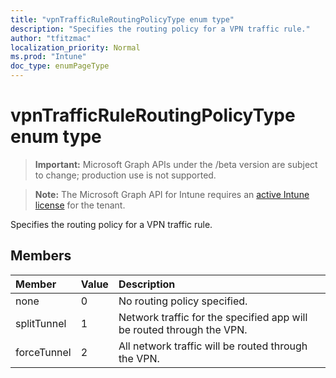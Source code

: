 ```yaml
---
title: "vpnTrafficRuleRoutingPolicyType enum type"
description: "Specifies the routing policy for a VPN traffic rule."
author: "tfitzmac"
localization_priority: Normal
ms.prod: "Intune"
doc_type: enumPageType
---
```


# vpnTrafficRuleRoutingPolicyType enum type

> **Important:** Microsoft Graph APIs under the /beta version are subject to change; production use is not supported.

> **Note:** The Microsoft Graph API for Intune requires an [active Intune license](https://go.microsoft.com/fwlink/?linkid=839381) for the tenant.

Specifies the routing policy for a VPN traffic rule.

## Members
|Member|Value|Description|
|:---|:---|:---|
|none|0|No routing policy specified.|
|splitTunnel|1|Network traffic for the specified app will be routed through the VPN.|
|forceTunnel|2|All network traffic will be routed through the VPN.|




